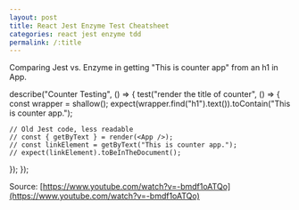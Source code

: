 ```yaml
---
layout: post
title: React Jest Enzyme Test Cheatsheet
categories: react jest enzyme tdd
permalink: /:title
---
```


Comparing Jest vs. Enzyme in getting "This is counter app" from an h1 in App.

describe("Counter Testing", () => {
  test("render the title of counter", () => {
    const wrapper = shallow(<App />);
    expect(wrapper.find("h1").text()).toContain("This is counter app.");

    // Old Jest code, less readable
    // const { getByText } = render(<App />);
    // const linkElement = getByText("This is counter app.");
    // expect(linkElement).toBeInTheDocument();
  });
});

Source: [https://www.youtube.com/watch?v=-bmdf1oATQo](https://www.youtube.com/watch?v=-bmdf1oATQo)